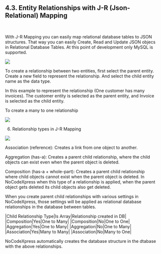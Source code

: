 ## 4.3. Entity Relationships with J-R (Json-Relational) Mapping
<br/>

With J-R Mapping you can easily map relational database tables to JSON structures. That way you can easily Create, Read and Update JSON objecs in Relational Database Tables. At this point of development only MySQL is supported. 

<img style="max-width:700px;max-height:350px" class="hovarable" src="https://less-code-archive.sgp1.cdn.digitaloceanspaces.com/docimages/new/0054.png"/>

To create a relationship between two entities, first select the parent entity. Create a new field to represent the relationship. And select the child entity name as the data type.

In this example to represent the relationship (One customer has many invoices). The customer entity is selected as the parent entity, and Invoice is selected as the child entity.

To create a many to one relationship

<img style="max-width:700px;max-height:350px" class="hovarable" src="https://less-code-archive.sgp1.cdn.digitaloceanspaces.com/docimages/new/0055.png"/>


6. Relationship types in J-R Mapping

<img style="max-width:700px;max-height:350px" class="hovarable" src="https://less-code-archive.sgp1.cdn.digitaloceanspaces.com/docimages/new/0056.png"/>

Association (reference): Creates a link from one object to another.

Aggregation (has-a): Creates a parent child relationship, where the child objects can exist even when the parent object is deleted.


Composition  (has-a + whole-part): Creates a parent child relationship where child objects cannot exist when the parent object is deleted. In NoCodeXpress when this type of a relationship is applied, when the parent object gets deleted its child objects also get deleted.


When you create parent child relationships with various settings in NoCodeXpress, those settings will be applied as relational database relationships in the database between tables.

|Child Relationship Type|Is Array|Relationship created in DB|
|Composition|Yes|One to Many|
|Composition|No|One to One|
|Aggregation|Yes|One to Many|
|Aggregation|No|One to Many|
|Association|Yes|Many to Many|
|Association|No|Many to One|


NoCodeXpress automatically creates the database structure in the dtabase with  the above relationships.
